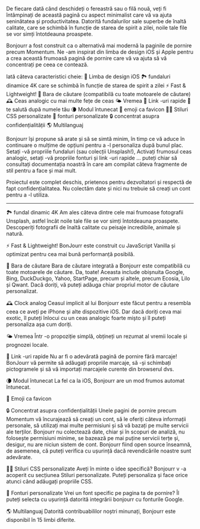 De fiecare dată când deschideți o fereastră sau o filă nouă, veți fi întâmpinați de această pagină cu aspect minimalist care vă va ajuta seninătatea și productivitatea. Datorită fundalurilor sale superbe de înaltă calitate, care se schimbă în funcție de starea de spirit a zilei, noile tale file se vor simți întotdeauna proaspete.

Bonjourr a fost construit ca o alternativă mai modernă la paginile de pornire precum Momentum. Ne -am inspirat din limba de design iOS și Apple pentru a crea această frumoasă pagină de pornire care vă va ajuta să vă concentrați pe ceea ce contează.

Iată câteva caracteristici cheie:
🍏 Limba de design iOS
🏞 fundaluri dinamice 4K care se schimbă în funcție de starea de spirit a zilei
⚡️ Fast & Lightweight!
🔎 Bara de căutare (compatibilă cu toate motoarele de căutare)
🕰 Ceas analogic cu mai multe fețe de ceas
🌤 Vremea
🔗 Link -uri rapide
👋 te salută după numele tău
🌘 Modul întunecat
🥖 emoji ca favicon
🧑‍💻 Stiluri CSS personalizate
📝 fonturi personalizate
🔒 concentrat asupra confidențialității
🌎 Multilanguaj

Bonjourr își propune să arate și să se simtă minim, în timp ce vă aduce în continuare o mulțime de opțiuni pentru a -l personaliza după bunul plac. Setați -vă propriile fundaluri (sau colecții Unsplash!), Activați frumosul ceas analogic, setați -vă propriile fonturi și link -uri rapide ... puteți chiar să consultați documentația noastră în care am compilat câteva fragmente de stil pentru a face și mai mult.

Proiectul este complet deschis, prietenos pentru dezvoltatori și respectă de fapt confidențialitatea. Nu colectăm date și nici nu trebuie să creați un cont pentru a -l utiliza.

---

🏞 fundal dinamic 4K
Am ales câteva dintre cele mai frumoase fotografii Unsplash, astfel încât noile tale file se vor simți întotdeauna proaspete. Descoperiți fotografii de înaltă calitate cu peisaje incredibile, animale și natură.

⚡️ Fast & Lightweight!
BonJourr este construit cu JavaScript Vanilla și optimizat pentru cea mai bună performanță posibilă.

🔎 Bara de căutare
Bara de căutare integrată a Bonjourr este compatibilă cu toate motoarele de căutare. Da, toate! Aceasta include obișnuita Google, Bing, DuckDuckgo, Yahoo, StartPage, precum și altele, precum Ecosia, Lilo și Qwant. Dacă doriți, vă puteți adăuga chiar propriul motor de căutare personalizat.

🕰 Clock analog
Ceasul implicit al lui Bonjourr este făcut pentru a resembla ceea ce aveți pe iPhone și alte dispozitive iOS. Dar dacă doriți ceva mai exotic, îl puteți înlocui cu un ceas analogic foarte mișto și îl puteți personaliza așa cum doriți.

🌤 Vremea
Într -o propoziție simplă, obțineți un rezumat al vremii locale și prognozei locale.

🔗 Link -uri rapide
Nu ar fi o adevărată pagină de pornire fără marcaje! BonJourr vă permite să adăugați propriile marcaje, să -și schimbați pictogramele și să vă importați marcajele curente din browserul dvs.

🌘 Modul întunecat
La fel ca la iOS, Bonjourr are un mod frumos automat întunecat.

🥖 Emoji ca favicon

🔒 Concentrat asupra confidențialității
Unele pagini de pornire precum Momentum vă încurajează să creați un cont, să le oferiți câteva informații personale, să utilizați mai multe permisiuni și să vă bazați pe multe servicii ale terților. Bonjourr nu colectează date, chiar și în scopuri de analiză, nu folosește permisiuni minime, se bazează pe mai puține servicii terțe și, desigur, nu are niciun sistem de cont. Bonjourr fiind open source înseamnă, de asemenea, că puteți verifica cu ușurință dacă revendicările noastre sunt adevărate.

🧑‍💻 Stiluri CSS personalizate
Aveți în minte o idee specifică? Bonjourr v -a acoperit cu secțiunea Stiluri personalizate. Puteți personaliza și face orice atunci când adăugați propriile CSS.

📝 Fonturi personalizate
Vrei un font specific pe pagina ta de pornire? Îl puteți selecta cu ușurință datorită integrării bonjourr cu fonturile Google.

🌎 Multilanguaj
Datorită contribuabililor noștri minunați, Bonjourr este disponibil în 15 limbi diferite.
